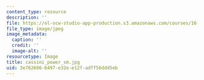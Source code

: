```yaml
---
content_type: resource
description: ''
file: https://ol-ocw-studio-app-production.s3.amazonaws.com/courses/16-851-satellite-engineering-fall-2003/3e7626066497e32ee12fadff56ddd5eb_cassini_power_sm.jpg
file_type: image/jpeg
image_metadata:
  caption: ''
  credit: ''
  image-alt: ''
resourcetype: Image
title: cassini_power_sm.jpg
uid: 3e762606-6497-e32e-e12f-adff56ddd5eb
---
```

